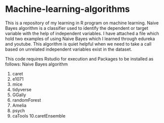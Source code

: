 # Machine-learning-algorithms
This is a repository of my learning in R program on machine learning. 
Naive Bayes algorithm is a classifier used to identify the dependent or target variable 
with the help of independent variables. I have attached a file which hold two examples
of using Naive Bayes which I learned through edureka and youtube. This algorithm is 
quiet helpful when we need to take a call based on unrelated independent variables 
exist in the dataset.

This code requires Rstudio for execution
and Packages to be installed as follows:
Naive Bayes algorithm
1. caret
2. e1071
3. mice
4. tidyverse
5. GGally
6. randomForest
7. Amelia
8. psych
9. caTools
10.caretEnsemble
